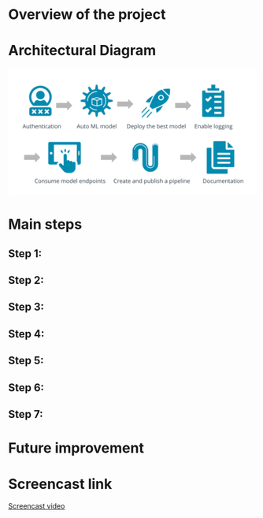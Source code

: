 # Overview of the project
# Architectural Diagram
![alt text](images/architecture.PNG)
# Main steps
## Step 1:
## Step 2:
## Step 3:
## Step 4:
## Step 5:
## Step 6:
## Step 7:

# Future improvement
# Screencast link
<a href="https://www.google.com/" target="_blank">Screencast video</a>


